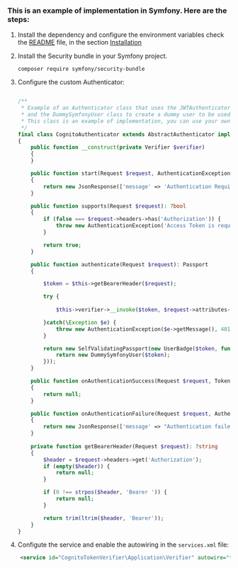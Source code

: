### This is an example of implementation in Symfony. Here are the steps:

1. Install the dependency and configure the environment variables check the [README](../README.md) file, in the section [Installation](../README.md#installation)

2. Install the Security bundle in your Symfony project.
    ```
    composer require symfony/security-bundle
    ```
    
3. Configure the custom Authenticator:
    ```PHP

    /**
     * Example of an Authenticator class that uses the JWTAuthenticatorVerify class to verify the token
     * and the DummySymfonyUser class to create a dummy user to be used in the Symfony security system
     * This class is an example of implementation, you can use your own classes to verify the token and create the user
     */
    final class CognitoAuthenticator extends AbstractAuthenticator implements AuthenticationEntryPointInterface
    {
        public function __construct(private Verifier $verifier)
        {
        }

        public function start(Request $request, AuthenticationException $authException = null): JsonResponse
        {
            return new JsonResponse(['message' => 'Authentication Required'], 401);
        }

        public function supports(Request $request): ?bool
        {
            if (false === $request->headers->has('Authorization')) {
                throw new AuthenticationException('Access Token is required', 401);
            }

            return true;
        }

        public function authenticate(Request $request): Passport
        {

            $token = $this->getBearerHeader($request);

            try {
                
                $this->verifier->__invoke($token, $request->attributes->get('required_scopes'));

            }catch(\Exception $e) {
                throw new AuthenticationException($e->getMessage(), 401);
            }

            return new SelfValidatingPassport(new UserBadge($token, function ($token) {
                return new DummySymfonyUser($token);
            }));
        }

        public function onAuthenticationSuccess(Request $request, TokenInterface $token, string $firewallName): ?Response
        {
            return null;
        }

        public function onAuthenticationFailure(Request $request, AuthenticationException $exception): ?JsonResponse
        {
            return new JsonResponse(['message' => "Authentication failed"], 401);
        }
        
        private function getBearerHeader(Request $request): ?string
        {
            $header = $request->headers->get('Authorization');
            if (empty($header)) {
                return null;
            }

            if (0 !== strpos($header, 'Bearer ')) {
                return null;
            }

            return trim(ltrim($header, 'Bearer'));
        }
    }
    ```  

4. Configute the service and enable the autowiring in the `services.xml` file:
  ```XML
      <service id="CognitoTokenVerifier\Application\Verifier" autowire="true"/>
  ```
